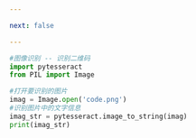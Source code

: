 ```yaml
---

next: false

---
```




<BlogInfo id="1100"/>

```python
#图像识别 -- 识别二维码
import pytesseract
from PIL import Image

#打开要识别的图片
imag = Image.open('code.png')
#识别图片中的文字信息
imag_str = pytesseract.image_to_string(imag)
print(imag_str)
```



<ActionBox />
